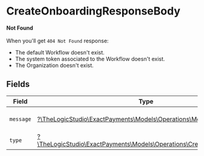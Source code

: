 # CreateOnboardingResponseBody

**Not Found**\
\
When you'll get `404 Not Found` response:
- The default Workflow doesn't exist.
- The system token associated to the Workflow doesn't exist.
- The Organization doesn't exist.



## Fields

| Field                                                                                                                    | Type                                                                                                                     | Required                                                                                                                 | Description                                                                                                              | Example                                                                                                                  |
| ------------------------------------------------------------------------------------------------------------------------ | ------------------------------------------------------------------------------------------------------------------------ | ------------------------------------------------------------------------------------------------------------------------ | ------------------------------------------------------------------------------------------------------------------------ | ------------------------------------------------------------------------------------------------------------------------ |
| `message`                                                                                                                | [?\TheLogicStudio\ExactPayments\Models\Operations\Message](../../Models/Operations/Message.md)                           | :heavy_minus_sign:                                                                                                       | Error Message.                                                                                                           | Onboarding Workflow Not Found                                                                                            |
| `type`                                                                                                                   | [?\TheLogicStudio\ExactPayments\Models\Operations\CreateOnboardingType](../../Models/Operations/CreateOnboardingType.md) | :heavy_minus_sign:                                                                                                       | Format Type.                                                                                                             | not-found                                                                                                                |